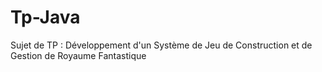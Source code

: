 # Tp-Java
Sujet de TP : Développement d'un Système de Jeu de Construction et de Gestion de Royaume Fantastique
